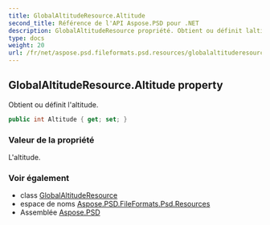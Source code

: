 ```yaml
---
title: GlobalAltitudeResource.Altitude
second_title: Référence de l'API Aspose.PSD pour .NET
description: GlobalAltitudeResource propriété. Obtient ou définit laltitude.
type: docs
weight: 20
url: /fr/net/aspose.psd.fileformats.psd.resources/globalaltituderesource/altitude/
---
```

## GlobalAltitudeResource.Altitude property

Obtient ou définit l'altitude.

```csharp
public int Altitude { get; set; }
```

### Valeur de la propriété

L'altitude.

### Voir également

* class [GlobalAltitudeResource](../)
* espace de noms [Aspose.PSD.FileFormats.Psd.Resources](../../globalaltituderesource/)
* Assemblée [Aspose.PSD](../../../)


